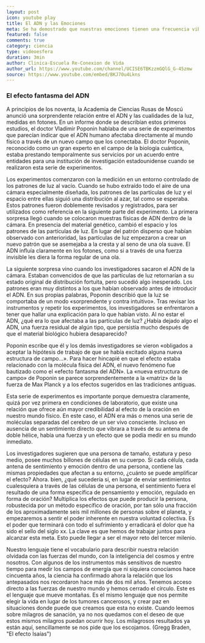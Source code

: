 ```yaml
---
layout: post
icon: youtube play
title: El ADN y las Emociones
meta: Se ha demostrado que nuestras emociones tienen una frecuencia vibratoria, y que los humanos experimentamos solamente Amor o Miedo. El resto de las emociones desprenden de estas dos.
featured: false
comments: true
category: ciencia
type: videoesfera
duration: 3min
author: Clinica-Escuela Re-Conexion de Vida
author_url: https://www.youtube.com/channel/UCISE6TBKzzmGQlG_G-45zmw
source: https://www.youtube.com/embed/BKJ70u4Lkns
---
```


<h3>El efecto fantasma del ADN</h3>

A principios de los noventa, la Academia de Ciencias Rusas de Moscú anunció una sorprendente relación entre el ADN y las cualidades de la luz, medidas en fotones. En un informe donde se describían estos primeros estudios, el doctor Vladimir Poponin hablaba de una serie de experimentos que parecían indicar que el ADN humano afectaba directamente al mundo físico a través de un nuevo campo que los conectaba. El doctor Poponin, reconocido como un gran experto en el campo de la biología cuántica, estaba prestando temporalmente sus servicios por un acuerdo entre entidades para una institución de investigación estadounidense cuando se realizaron esta serie de experimentos.

Los experimentos comenzaron con la medición en un entorno controlado de los patrones de luz al vacío. Cuando se hubo extraído todo el aire de una cámara especialmente diseñada, los patrones de las partículas de luz y el espacio entre ellas siguió una distribución al azar, tal como se esperaba. Estos patrones fueron doblemente revisados y registrados, para ser utilizados como referencia en la siguiente parte del experimento. La primera sorpresa llegó cuando se colocaron muestras físicas de ADN dentro de la cámara. En presencia del material genético, cambió el espacio y los patrones de las partículas de luz. En lugar del patrón disperso que habían observado con anterioridad, las partículas de luz empezaron a crear un nuevo patrón que se asemejaba a la cresta y al seno de una ola suave. El ADN influía claramente en los fotones, como si a través de una fuerza invisible les diera la forma regular de una ola.

La siguiente sorpresa vino cuando los investigadores sacaron el ADN de la cámara. Estaban convencidos de que las partículas de luz retornarían a su estado original de distribución fortuita, pero sucedió algo inesperado. Los patrones eran muy distintos a los que habían observado antes de introducir el ADN. En sus propias palabras, Poponin describió que la luz se comportaba de un modo «sorprendente y contra intuitivo». Tras revisar los instrumentos y repetir los experimentos, los investigadores se enfrentaron a tener que hallar una explicación para lo que habían visto. Al no estar el ADN, ¿qué era lo que afectaba a las partículas de luz? ¿Había dejado algo el ADN, una fuerza residual de algún tipo, que persistía mucho después de que el material biológico hubiera desaparecido?

Poponin escribe que él y los demás investigadores se vieron «obligados a aceptar la hipótesis de trabajo de que se había excitado alguna nueva estructura de campo...». Para hacer hincapié en que el efecto estaba relacionado con la molécula física del ADN, el nuevo fenómeno fue bautizado como el «efecto fantasma del ADN». La «nueva estructura de campo» de Poponin se parece sorprendentemente a la «matriz» de la fuerza de Max Planck y a los efectos sugeridos en las tradiciones antiguas.

Esta serie de experimentos es importante porque demuestra claramente, quizá por vez primera en condiciones de laboratorio, que existe una relación que ofrece aún mayor credibilidad al efecto de la oración en nuestro mundo físico. En este caso, el ADN era más o menos una serie de moléculas separadas del cerebro de un ser vivo consciente. Incluso en ausencia de un sentimiento directo que vibrara a través de su antena de doble hélice, había una fuerza y un efecto que se podía medir en su mundo inmediato.

Los investigadores sugieren que una persona de tamaño, estatura y peso medio, posee muchos billones de células en su cuerpo. Si cada célula, cada antena de sentimiento y emoción dentro de una persona, contiene las mismas propiedades que afectan a su entorno, ¿cuánto se puede amplificar el efecto? Ahora. bien, ¿qué sucedería si, en lugar de enviar sentimientos cualesquiera a través de las células de una persona, el sentimiento fuera el resultado de una forma específica de pensamiento y emoción, regulado en forma de oración? Multiplica los efectos que puede producir la persona, robustecida por un método específico de oración, por tan sólo una fracción de los aproximadamente seis mil millones de personas sobre el planeta, y empezaremos a sentir el poder inherente en nuestra voluntad colectiva. Es el poder que terminará con todo el sufrimiento y erradicará el dolor que ha sido el sello del siglo xx. La clave es que hemos de trabajar juntos para alcanzar esta meta. Esto puede llegar a ser el mayor reto del tercer milenio.

Nuestro lenguaje tiene el vocabulario para describir nuestra relación olvidada con las fuerzas del mundo, con la inteligencia del cosmos y entre nosotros. Con algunos de los instrumentos más sensitivos de nuestro tiempo para medir los campos de energía que ni siquiera conocíamos hace cincuenta años, la ciencia ha confirmado ahora la relación que los antepasados nos recordaron hace más de dos mil años. Tenemos acceso directo a las fuerzas de nuestro mundo y hemos cerrado el círculo. Este es el lenguaje que mueve montañas. Es el mismo lenguaje que nos permite elegir la vida en lugar de los tumores cancerosos, y crear paz en situaciones donde puede que creamos que esta no existe. Cuando leemos sobre milagros de sanación, ya no nos quedamos con el deseo de que estos mismos milagros puedan ocurrir hoy. Los milagrosos resultados ya están aquí, sencillamente se nos pide que los escojamos. (Gregg Braden, "El efecto Isaías") 
